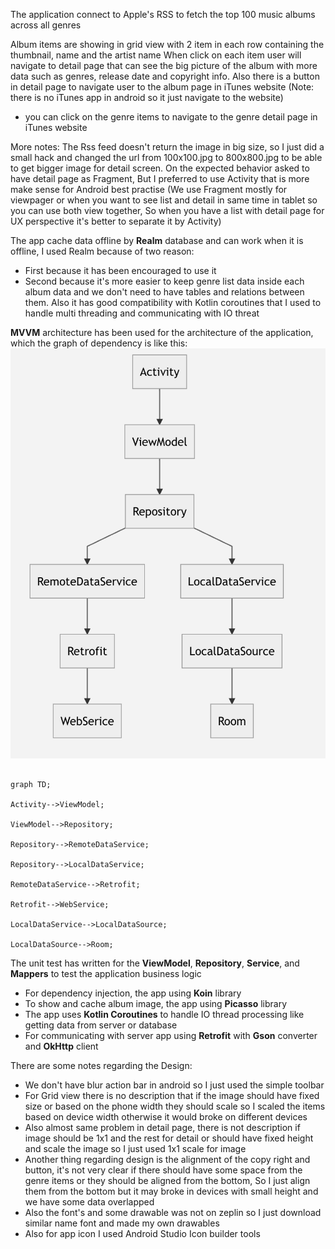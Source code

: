 The application connect to Apple's RSS to fetch the top 100 music albums across all genres

Album items are showing in grid view with 2 item in each row containing the thumbnail, name and the artist name When click
on each item user will navigate to detail page that can see the big picture of the album with more data such as genres,
release date and copyright info. Also there is a button in detail page to navigate user to the album page in iTunes
website (Note: there is no iTunes app in android so it just navigate to the website)

+ you can click on the genre items to navigate to the genre detail page in iTunes website

More notes:
The Rss feed doesn't return the image in big size, so I just did a small hack and changed the url from 100x100.jpg to
800x800.jpg to be able to get bigger image for detail screen. On the expected behavior asked to have detail page as
Fragment, But I preferred to use Activity that is more make sense for Android best practise
(We use Fragment mostly for viewpager or when you want to see list and detail in same time in tablet so you can use both
view together, So when you have a list with detail page for UX perspective it's better to separate it by Activity)

The app cache data offline by **Realm** database and can work when it is offline, I used Realm because of two reason:

- First because it has been encouraged to use it
- Second because it's more easier to keep genre list data inside each album data and we don't need to have tables and
  relations between them. Also it has good compatibility with Kotlin coroutines that I used to handle multi threading and
  communicating with IO threat

**MVVM** architecture has been used for the architecture of the application, which the graph of dependency is like this:
![Screenshot](Architecture.png)
```mermaid

graph TD;

Activity-->ViewModel;

ViewModel-->Repository;

Repository-->RemoteDataService;

Repository-->LocalDataService;

RemoteDataService-->Retrofit;

Retrofit-->WebService;

LocalDataService-->LocalDataSource;

LocalDataSource-->Room;

```

The unit test has written for the **ViewModel**, **Repository**, **Service**, and **Mappers** to test the application
business logic

- For dependency injection, the app using **Koin** library
- To show and cache album image, the app using **Picasso** library
- The app uses **Kotlin Coroutines** to handle IO thread processing like getting data from server or database
- For communicating with server app using **Retrofit** with **Gson** converter and **OkHttp** client

There are some notes regarding the Design:

- We don't have blur action bar in android so I just used the simple toolbar
- For Grid view there is no description that if the image should have fixed size or based on the phone width they should
  scale so I scaled the items based on device width otherwise it would broke on different devices
- Also almost same problem in detail page, there is not description if image should be 1x1 and the rest for detail or should
  have fixed height and scale the image so I just used 1x1 scale for image
- Another thing regarding design is the alignment of the copy right and button, it's not very clear if there should have
  some space from the genre items or they should be aligned from the bottom, So I just align them from the bottom but it may
  broke in devices with small height and we have some data overlapped
- Also the font's and some drawable was not on zeplin so I just download similar name font and made my own drawables
- Also for app icon I used Android Studio Icon builder tools
